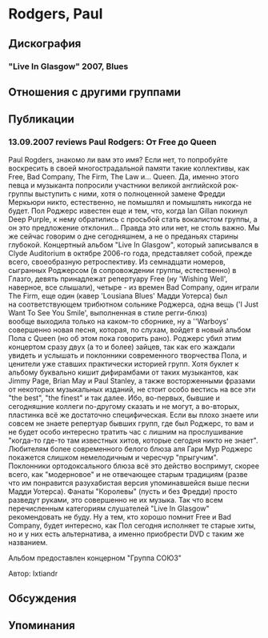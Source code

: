 # Rodgers, Paul



## Дискография

### "Live In Glasgow" 2007, Blues




## Отношения с другими группами


## Публикации

### 13.09.2007 reviews Paul Rodgers: От Free до Queen

<P>Paul Rogders, знакомо ли вам это имя? Если нет, то попробуйте воскресить в своей многострадальной памяти такие коллективы, как Free, Bad Company, The Firm, The Law и... Queen. Да, именно этого певца и музыканта попросили участники великой английской рок-группы&nbsp;выступить с ними, хотя о полноценной замене Фредди Меркьюри никто, естественно, не помышлял и помышлять никогда не будет. Пол Роджерс известен еще и тем, что, когда Ian Gillan покинул Deep Purple, к нему обратились с просьбой стать вокалистом группы, а он это предложение отклонил... Правда это или нет, не столь важно. Мы же сейчас говорим о дне сегодняшнем, а не о преданьях старины глубокой. Концертный альбом "Live In Glasgow", который записывался в Clyde Auditorium в октябре 2006-го года, представляет собой, прежде всего, своеобразную ретроспективу. Из семнадцати номеров, сыгранных Роджерсом (в сопровождении группы, естественно) в Глазго, девять принадлежат репертуару Free (ну 'Wishing Well', наверное, все слышали), четыре - из времен Bad Company, один играли The Firm, еще один (кавер 'Lousiana Blues' Мадди Уотерса) был на&nbsp;соответствующем трибютном сольнике Роджерса, одна вещь ('I Just Want To See You Smile', выполненная в стиле регги-блюз) вообще&nbsp;выходила только на каком-то сборнике, ну а ''Warboys' совершенно новая песня, которая, по слухам, войдет в новый альбом Пола с Queen (но об этом пока говорить рано). Роджерс убил этим концертом сразу двух (а то и более) зайцев, так как его жаждали увидеть и услышать&nbsp;и поклонники современного творчества Пола, и ценители уже ставших практически историей групп. Хотя буклет к альбому буквально кишит дифирамбами от таких музыкантов, как Jimmy Page, Brian May и&nbsp;Paul Stanley, а также восторженными фразами от некоторых музыкальных изданий, не стоит особо вестись на все эти "the best", "the finest" и так далее. Ибо, во-первых,&nbsp;бывшие и сегодняшние коллеги по-другому сказать и не могут, а во-вторых, пластинка всё же достаточно специфическая. Если вы плохо знаете или совсем не знаете репертуар бывших групп, где был Роджерс, то вам и не будет особо интересно тратить час с лишним на прослушивание "когда-то где-то там известных хитов, которые сегодня никто не знает". Любителям более современного белого блюза аля Гари Мур Роджерс покажется слишком немелодичным и чересчур "прыгучим". Поклонники ортодоксального блюза всё это действо воспримут, скорее всего, как "модерновое" и не отвечающее старым традициям (разве что им понравится разухабистая версия упоминавшейся выше песни Мадди Уотерса). Фанаты "Королевы" (пусть и без Фредди) просто разведут руками, это совершенно не их музыка. Так что всем перечисленным категориям слушателей "Live In Glasgow" рекомендовать не буду. Ну а тем, кто хорошо помнит Free и Bad Company, будет интересно, как Пол сегодня исполняет те старые хиты, но и у них есть альтернатива, а именно приобрести DVD с таким же названием.</P>
<P>Альбом предоставлен концерном "Группа СОЮЗ"</P>
Автор: Ixtiandr


## Обсуждения


## Упоминания

